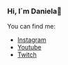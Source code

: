### Hi, I´m Daniela👋

You can find me:
- [Instagram](https://www.instagram.com/_danery_/)
- [Youtube](https://www.youtube.com/@Danery)
- [Twitch](https://www.twitch.tv/danery)
